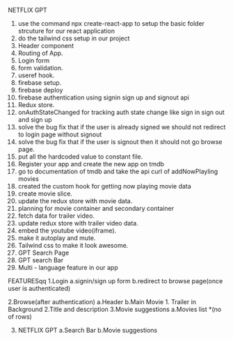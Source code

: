 

NETFLIX GPT
1. use the command npx create-react-app to setup the basic folder strcuture for our react application
2. do the tailwind css setup in our project
3. Header component
4. Routing of App.
5. Login form
6. form validation.
7. useref hook.
8. firebase setup.
9. firebase deploy
10. firebase authentication using signin sign up and signout api
11. Redux store.
12. onAuthStateChanged for tracking auth state change like sign in sign out and sign up
13. solve the bug fix that if the user is already signed we should not redirect to login page without signout
14. solve the bug fix that if the user is signout then it should not go browse page.
15. put all the hardcoded value to constant file.
16. Register your app and create the new app on tmdb 
17. go to documentation of tmdb and take the api curl of addNowPlayling movies
18. created the custom hook for getting now playing movie data
19. create movie slice.
20. update the redux store with movie data.
21. planning for movie container and secondary container
22. fetch data for trailer video.
23. update redux store with trailer video data.
24. embed the youtube video(iframe).
25. make it autoplay and mute.
26. Tailwind css to make it look awesome.
27. GPT Search Page
28. GPT search Bar
29. Multi - language feature in our app



FEATURESqq
1.Login
   a.signin/sign up form
   b.redirect to browse page(once user is authenticated)

2.Browse(after authentication)
   a.Header
   b.Main Movie
     1. Trailer in Background
     2.Title and description
     3.Movie suggestions
        a.Movies list *(no of rows)

 3. NETFLIX GPT
     a.Search Bar 
     b.Movie suggestions      

